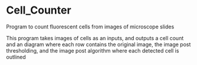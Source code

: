 # Cell_Counter
Program to count fluorescent cells from images of microscope slides

This program takes images of cells as an inputs, and outputs a cell count and an diagram where each row
contains the original image, the image post thresholding, and the image post algorithm where each detected cell
is outlined
